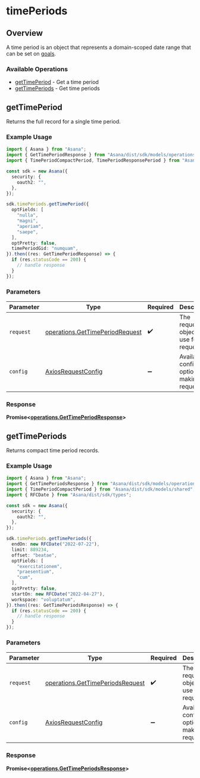 # timePeriods

## Overview

A time period is an object that represents a domain-scoped date range that can be set on [goals](/docs/goals).

### Available Operations

* [getTimePeriod](#gettimeperiod) - Get a time period
* [getTimePeriods](#gettimeperiods) - Get time periods

## getTimePeriod

Returns the full record for a single time period.

### Example Usage

```typescript
import { Asana } from "Asana";
import { GetTimePeriodResponse } from "Asana/dist/sdk/models/operations";
import { TimePeriodCompactPeriod, TimePeriodResponsePeriod } from "Asana/dist/sdk/models/shared";

const sdk = new Asana({
  security: {
    oauth2: "",
  },
});

sdk.timePeriods.getTimePeriod({
  optFields: [
    "nulla",
    "magni",
    "aperiam",
    "saepe",
  ],
  optPretty: false,
  timePeriodGid: "numquam",
}).then((res: GetTimePeriodResponse) => {
  if (res.statusCode == 200) {
    // handle response
  }
});
```

### Parameters

| Parameter                                                                          | Type                                                                               | Required                                                                           | Description                                                                        |
| ---------------------------------------------------------------------------------- | ---------------------------------------------------------------------------------- | ---------------------------------------------------------------------------------- | ---------------------------------------------------------------------------------- |
| `request`                                                                          | [operations.GetTimePeriodRequest](../../models/operations/gettimeperiodrequest.md) | :heavy_check_mark:                                                                 | The request object to use for the request.                                         |
| `config`                                                                           | [AxiosRequestConfig](https://axios-http.com/docs/req_config)                       | :heavy_minus_sign:                                                                 | Available config options for making requests.                                      |


### Response

**Promise<[operations.GetTimePeriodResponse](../../models/operations/gettimeperiodresponse.md)>**


## getTimePeriods

Returns compact time period records.

### Example Usage

```typescript
import { Asana } from "Asana";
import { GetTimePeriodsResponse } from "Asana/dist/sdk/models/operations";
import { TimePeriodCompactPeriod } from "Asana/dist/sdk/models/shared";
import { RFCDate } from "Asana/dist/sdk/types";

const sdk = new Asana({
  security: {
    oauth2: "",
  },
});

sdk.timePeriods.getTimePeriods({
  endOn: new RFCDate("2022-07-22"),
  limit: 889234,
  offset: "beatae",
  optFields: [
    "exercitationem",
    "praesentium",
    "cum",
  ],
  optPretty: false,
  startOn: new RFCDate("2022-04-27"),
  workspace: "voluptatum",
}).then((res: GetTimePeriodsResponse) => {
  if (res.statusCode == 200) {
    // handle response
  }
});
```

### Parameters

| Parameter                                                                            | Type                                                                                 | Required                                                                             | Description                                                                          |
| ------------------------------------------------------------------------------------ | ------------------------------------------------------------------------------------ | ------------------------------------------------------------------------------------ | ------------------------------------------------------------------------------------ |
| `request`                                                                            | [operations.GetTimePeriodsRequest](../../models/operations/gettimeperiodsrequest.md) | :heavy_check_mark:                                                                   | The request object to use for the request.                                           |
| `config`                                                                             | [AxiosRequestConfig](https://axios-http.com/docs/req_config)                         | :heavy_minus_sign:                                                                   | Available config options for making requests.                                        |


### Response

**Promise<[operations.GetTimePeriodsResponse](../../models/operations/gettimeperiodsresponse.md)>**

